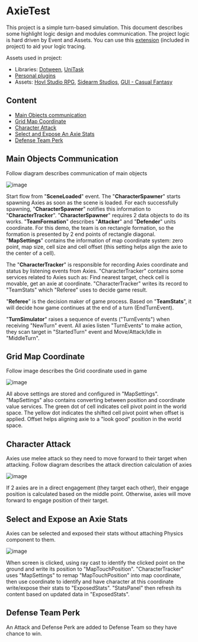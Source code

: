 # AxieTest
This project is a simple turn-based simulation. This document describes some highlight logic design and modules communication. The project logic is hard driven by Event and Assets. You can use this [extension](https://github.com/ThinhHB/Unity-SimpleReferenceFinder) (included in project) to aid your logic tracing.

Assets used in project:
- Libraries: [Dotween](https://dotween.demigiant.com/documentation.php), [UniTask](https://github.com/Cysharp/UniTask)
- [Personal plugins](https://github.com/Aluminum18/unity-lib)
- Assets: [Hovl Studio RPG](https://assetstore.unity.com/packages/vfx/particles/spells/rpg-vfx-bundle-133704), [Sidearm Studios](https://assetstore.unity.com/packages/audio/sound-fx/ultimate-sound-fx-bundle-151756), [GUI - Casual Fantasy](https://assetstore.unity.com/packages/2d/gui/gui-casual-fantasy-265651)

## Content
- [Main Objects communication](#main-objects-communication)
- [Grid Map Coordinate](grid-map-coordinate)
- [Character Attack](character-attack)
- [Select and Expose An Axie Stats](select-and-expose-an-axie-stats)
- [Defense Team Perk](defense-team-perk)

## Main Objects Communication
Follow diagram describes communication of main objects

![image](https://github.com/Aluminum18/AxieTest/assets/14157400/5c2d2056-75ae-4820-83a1-d45b3ac1e9ba)

Start flow from "**SceneLoaded**" event. The "**CharacterSpawner**" starts spawning Axies as soon as the scene is loaded. For each successfully spawning, "**CharacterSpawner**" notifies this information to "**CharacterTracker**". "**CharacterSpawner**" requires 2 data objects to do its works. "**TeamFormation**" describes "**Attacker**" and "**Defender**" units coordinate. For this demo, the team is on rectangle formation, so the formation is presented by 2 end points of rectangle diagonal. "**MapSettings**" contains the information of map coordinate system: zero point, map size, cell size and cell offset (this setting helps align the axie to the center of a cell).

The "**CharacterTracker**" is responsible for recording Axies coordinate and status by listening events from Axies. "CharacterTracker" contains some services related to Axies such as: Find nearest target, check cell is movable, get an axie at coordinate. "CharacterTracker" writes its record to "TeamStats" which "Referee" uses to decide game result.

"**Referee**" is the decision maker of game process. Based on "**TeamStats**", it will decide how game continues at the end of a turn (EndTurnEvent).

"**TurnSimulator**" raises a sequence of events ("TurnEvents") when receiving "NewTurn" event. All axies listen "TurnEvents" to make action, they scan target in "StartedTurn" event and Move/Attack/Idle in "MiddleTurn".

## Grid Map Coordinate
Follow image describes the Grid coordinate used in game

![image](https://github.com/Aluminum18/AxieTest/assets/14157400/06991a3e-3a87-4391-902a-8ac0f00ec054)

All above settings are stored and configured in "MapSettings". "MapSettings" also contains converting between position and coordinate value services. The green dot of cell indicates cell pivot point in the world space. The yellow dot indicates the shifted cell pivot point when offset is applied. Offset helps aligning axie to a "look good" position in the world space.

## Character Attack
Axies use melee attack so they need to move forward to their target when attacking. Follow diagram describes the attack direction calculation of axies

![image](https://github.com/Aluminum18/AxieTest/assets/14157400/ae0663d6-6c9b-429f-94d1-73414b757683)

If 2 axies are in a direct engagement (they target each other), their engage position is calculated based on the middle point. Otherwise, axies will move forward to engage position of their target.

## Select and Expose an Axie Stats
Axies can be selected and exposed their stats without attaching Physics component to them.

![image](https://github.com/Aluminum18/AxieTest/assets/14157400/f7edd164-cbbb-4b8d-9623-3c03d5a25804)

When screen is clicked, using ray cast to identify the clicked point on the ground and write its position to "MapTouchPosition". "CharacterTracker" uses "MapSettings" to remap "MapTouchPosition" into map coordinate, then use coordinate to identify and have character at this coordinate write/expose their stats to "ExposedStats". "StatsPanel" then refresh its content based on updated data in "ExposedStats".

## Defense Team Perk
An Attack and Defense Perk are added to Defense Team so they have chance to win.

